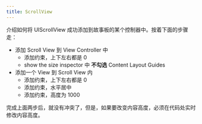 ```yaml
---
title: ScrollView
---
```


介绍如何将 UIScrollView 成功添加到故事板的某个控制器中。按着下面的步骤走：

- 添加 Scroll View 到 View Controller 中
  - 添加约束，上下左右都是 0
  - show the size inspector 中 **不勾选** Content Layout Guides
- 添加一个 View 到 Scroll View 内
  - 添加约束，上下左右都是 0
  - 添加约束，水平居中
  - 添加约束，高度为 1000

完成上面两步后，就没有冲突了，但是，如果要改变内容高度，必须在代码处实时修改内容高度。